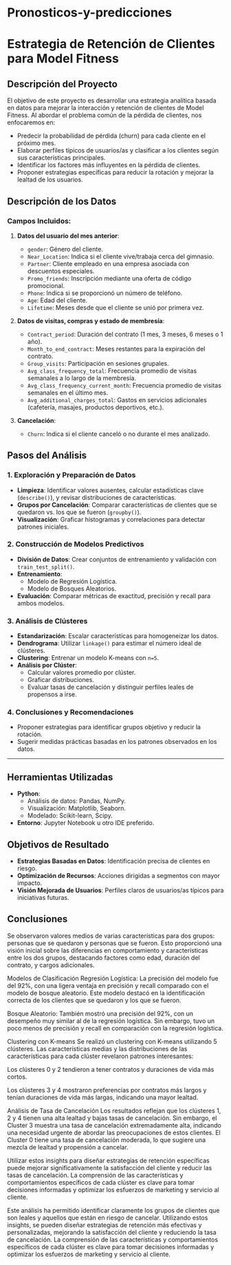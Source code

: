 # Pronosticos-y-predicciones

# Estrategia de Retención de Clientes para Model Fitness

## Descripción del Proyecto

El objetivo de este proyecto es desarrollar una estrategia analítica basada en datos para mejorar la interacción y retención de clientes de Model Fitness. Al abordar el problema común de la pérdida de clientes, nos enfocaremos en:

- Predecir la probabilidad de pérdida (churn) para cada cliente en el próximo mes.
- Elaborar perfiles típicos de usuarios/as y clasificar a los clientes según sus características principales.
- Identificar los factores más influyentes en la pérdida de clientes.
- Proponer estrategias específicas para reducir la rotación y mejorar la lealtad de los usuarios.

## Descripción de los Datos

### Campos Incluidos:
1. **Datos del usuario del mes anterior**:
   - `gender`: Género del cliente.
   - `Near_Location`: Indica si el cliente vive/trabaja cerca del gimnasio.
   - `Partner`: Cliente empleado en una empresa asociada con descuentos especiales.
   - `Promo_friends`: Inscripción mediante una oferta de código promocional.
   - `Phone`: Indica si se proporcionó un número de teléfono.
   - `Age`: Edad del cliente.
   - `Lifetime`: Meses desde que el cliente se unió por primera vez.

2. **Datos de visitas, compras y estado de membresía**:
   - `Contract_period`: Duración del contrato (1 mes, 3 meses, 6 meses o 1 año).
   - `Month_to_end_contract`: Meses restantes para la expiración del contrato.
   - `Group_visits`: Participación en sesiones grupales.
   - `Avg_class_frequency_total`: Frecuencia promedio de visitas semanales a lo largo de la membresía.
   - `Avg_class_frequency_current_month`: Frecuencia promedio de visitas semanales en el último mes.
   - `Avg_additional_charges_total`: Gastos en servicios adicionales (cafetería, masajes, productos deportivos, etc.).

3. **Cancelación**:
   - `Churn`: Indica si el cliente canceló o no durante el mes analizado.

## Pasos del Análisis

### 1. Exploración y Preparación de Datos
- **Limpieza**: Identificar valores ausentes, calcular estadísticas clave (`describe()`), y revisar distribuciones de características.
- **Grupos por Cancelación**: Comparar características de clientes que se quedaron vs. los que se fueron (`groupby()`).
- **Visualización**: Graficar histogramas y correlaciones para detectar patrones iniciales.

### 2. Construcción de Modelos Predictivos
- **División de Datos**: Crear conjuntos de entrenamiento y validación con `train_test_split()`.
- **Entrenamiento**:
  - Modelo de Regresión Logística.
  - Modelo de Bosques Aleatorios.
- **Evaluación**: Comparar métricas de exactitud, precisión y recall para ambos modelos.

### 3. Análisis de Clústeres
- **Estandarización**: Escalar características para homogeneizar los datos.
- **Dendrograma**: Utilizar `linkage()` para estimar el número ideal de clústeres.
- **Clustering**: Entrenar un modelo K-means con `n=5`.
- **Análisis por Clúster**:
  - Calcular valores promedio por clúster.
  - Graficar distribuciones.
  - Evaluar tasas de cancelación y distinguir perfiles leales de propensos a irse.

### 4. Conclusiones y Recomendaciones
- Proponer estrategias para identificar grupos objetivo y reducir la rotación.
- Sugerir medidas prácticas basadas en los patrones observados en los datos.

---

## Herramientas Utilizadas
- **Python**:
  - Análisis de datos: Pandas, NumPy.
  - Visualización: Matplotlib, Seaborn.
  - Modelado: Scikit-learn, Scipy.
- **Entorno**: Jupyter Notebook u otro IDE preferido.

## Objetivos de Resultado
- **Estrategias Basadas en Datos**: Identificación precisa de clientes en riesgo.
- **Optimización de Recursos**: Acciones dirigidas a segmentos con mayor impacto.
- **Visión Mejorada de Usuarios**: Perfiles claros de usuarios/as típicos para iniciativas futuras.

## Conclusiones
Se observaron valores medios de varias características para dos grupos: personas que se quedaron y personas que se fueron. Esto  proporcionó una visión inicial sobre las diferencias en comportamiento y características entre los dos grupos, destacando factores como edad, duración del contrato, y cargos adicionales.

Modelos de Clasificación
Regresión Logística: La precisión del modelo fue del 92%, con una ligera ventaja en precisión y recall comparado con el modelo de bosque aleatorio. Este modelo destacó en la identificación correcta de los clientes que se quedaron y los que se fueron.

Bosque Aleatorio: También mostró una precisión del 92%, con un desempeño muy similar al de la regresión logística. Sin embargo, tuvo un poco menos de precisión y recall en comparación con la regresión logística.

Clustering con K-means
Se realizó un clustering con K-means utilizando 5 clústeres. Las características medias y las distribuciones de las características para cada clúster revelaron patrones interesantes:

Los clústeres 0 y 2 tendieron a tener contratos y duraciones de vida más cortos.

Los clústeres 3 y 4 mostraron preferencias por contratos más largos y tenían duraciones de vida más largas, indicando una mayor lealtad.

Análisis de Tasa de Cancelación
Los resultados reflejan que los clústeres 1, 2 y 4 tienen una alta lealtad y bajas tasas de cancelación. Sin embargo, el Cluster 3 muestra una tasa de cancelación extremadamente alta, indicando una necesidad urgente de abordar las preocupaciones de estos clientes. El Cluster 0 tiene una tasa de cancelación moderada, lo que sugiere una mezcla de lealtad y propensión a cancelar.

Utilizar estos insights para diseñar estrategias de retención específicas puede mejorar significativamente la satisfacción del cliente y reducir las tasas de cancelación. La comprensión de las características y comportamientos específicos de cada clúster es clave para tomar decisiones informadas y optimizar los esfuerzos de marketing y servicio al cliente.

Este análisis ha permitido identificar claramente los grupos de clientes que son leales y aquellos que están en riesgo de cancelar. Utilizando estos insights, se pueden diseñar estrategias de retención más efectivas y personalizadas, mejorando la satisfacción del cliente y reduciendo la tasa de cancelación. La comprensión de las características y comportamientos específicos de cada clúster es clave para tomar decisiones informadas y optimizar los esfuerzos de marketing y servicio al cliente.
